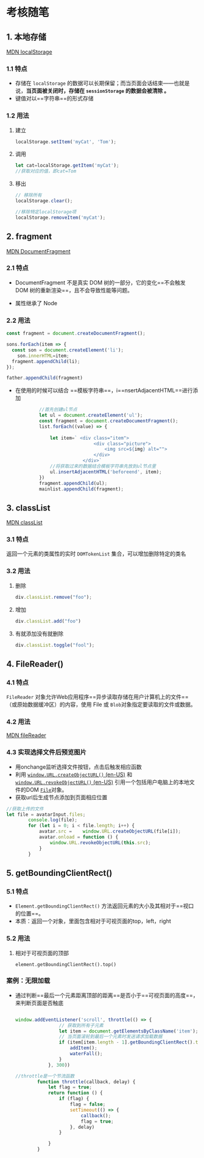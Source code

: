 # 考核随笔

## 1. 本地存储

[MDN localStorage](https://developer.mozilla.org/zh-CN/docs/Web/API/Window/localStorage)

### 1.1 特点

+ 存储在 `localStorage` 的数据可以长期保留；而当页面会话结束——也就是说，**当页面被关闭时，存储在 `sessionStorage` 的数据会被清除 。**
+ 键值对以==字符串==的形式存储

### 1.2 用法

1. 建立

   ```javascript
   localStorage.setItem('myCat', 'Tom');
   ```

2. 调用 

   ```javascript
   let cat=localStorage.getItem('myCat');
   //获取对应的值，即cat=Tom
   ```

3. 移出

   ````javascript
   // 移除所有
   localStorage.clear();
   
   //移除特定localStorage项
   localStorage.removeItem('myCat');
   ````

## 2. fragment

[MDN DocumentFragment](https://developer.mozilla.org/zh-CN/docs/Web/API/DocumentFragment)

### 2.1 特点

+ DocumentFragment 不是真实 DOM 树的一部分，它的变化==不会触发 DOM 树的重新渲染==，且不会导致性能等问题。

+ 属性继承了 Node

### 2.2 用法

```javascript
const fragment = document.createDocumentFragment();

sons.forEach(item => {
  const son = document.createElement('li');
    son.innerHTML=item;
  fragment.appendChild(li);
});

father.appendChild(fragment)
```

+ 在使用的时候可以结合 ==模板字符串==，i==nsertAdjacentHTML==进行添加

```javascript
 			//首先创建ul节点
			let ul = document.createElement('ul');
            const fragment = document.createDocumentFragment();
            list.forEach((value) => {
    
          		let item=` <div class="item">
            					<div class="picture">
                					<img src=${img} alt="">
            					</div>
        					</div>`
                //将获取过来的数据结合模板字符串先放到ul节点里
                ul.insertAdjacentHTML('beforeend', item);
            })
            fragment.appendChild(ul);
			mainlist.appendChild(fragment);
```

## 3. classList

[MDN classList](https://developer.mozilla.org/zh-CN/docs/Web/API/Element/classList)

### 3.1 特点

返回一个元素的类属性的实时 `DOMTokenList` 集合，可以增加删除特定的类名

### 3.2 用法

1. 删除

   ```javascript
   div.classList.remove("foo");
   ```

2. 增加

   ```javascript
   div.classList.add("foo")
   ```

3. 有就添加没有就删除

   ```javascript
   div.classList.toggle("fool");
   ```

## 4. FileReader()

### 4.1 特点

`FileReader` 对象允许Web应用程序==异步读取存储在用户计算机上的文件==（或原始数据缓冲区）的内容，使用 File 或 `Blob`对象指定要读取的文件或数据。

### 4.2 用法

[MDN fileReader](https://developer.mozilla.org/zh-CN/docs/Web/API/FileReader)

### 4.3 实现选择文件后预览图片

+ 用onchange监听选择文件按钮，点击后触发相应函数
+ 利用 [`window.URL.createObjectURL()` (en-US)](https://developer.mozilla.org/en-US/docs/Web/API/URL/createObjectURL) 和 [`window.URL.revokeObjectURL()` (en-US)](https://developer.mozilla.org/en-US/docs/Web/API/URL/revokeObjectURL) 引用一个包括用户电脑上的本地文件的DOM [`File`](https://developer.mozilla.org/zh-CN/docs/Web/API/File)对象。
+ 获取url后生成节点添加到页面相应位置

```javascript
//获取上传的文件
let file = avatarInput.files;
        console.log(file);
        for (let i = 0; i < file.length; i++) {
            avatar.src = 	window.URL.createObjectURL(file[i]);
            avatar.onload = function () {
                window.URL.revokeObjectURL(this.src);
            }
        }
```

## 5. getBoundingClientRect()

### 5.1 特点

+ `Element.getBoundingClientRect()` 方法返回元素的大小及其相对于==视口的位置==。
+ 本质：返回一个对象，里面包含相对于可视页面的top，left，right

### 5.2 用法

 1. 相对于可视页面的顶部

    `element.getBoundingClientRect().top() `

### 案例：无限加载

+ 通过判断==最后一个元素距离顶部的距离==是否小于==可视页面的高度==，来判断页面是否触底

  ```javascript
  
  window.addEventListener('scroll', throttle(() => {
                  // 获取到所有子元素
                  let item = document.getElementsByClassName('item');
                  // 当页面滚轮到最后一个元素时发送请求加载数据
                  if (item[item.length - 1].getBoundingClientRect().top < window.innerHeight) {
                      addItem();
                      waterFall();
                  }
              }, 300))
  
  //throttle是一个节流函数 
          function throttle(callback, delay) {
              let flag = true;
              return function () {
                  if (flag) {
                      flag = false;
                      setTimeout(() => {
                          callback();
                          flag = true;
                      }, delay)
                  }
  
              }
          }
  
  ```

  
